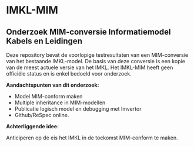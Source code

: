 # IMKL-MIM
## Onderzoek MIM-conversie Informatiemodel Kabels en Leidingen
Deze repository bevat de voorlopige testresultaten van een MIM-conversie van het bestaande IMKL-model. De basis van deze conversie is een kopie van de meest actuele versie van het IMKL. Het IMKL-MIM heeft geen officiële status en is enkel bedoeld voor onderzoek. 

**Aandachtspunten van dit onderzoek:**

 - Model MIM-conform maken
 - Multiple inheritance in MIM-modellen
 - Publicatie logisch model en debugging met Imvertor
 - Github/ReSpec online.

**Achterliggende idee:**

Anticiperen op de eis het IMKL in de toekomst MIM-conform te maken.

<!-- In hoeverre is het mogelijk om het huidige IMKL-model MIM-compliant te maken?
Hoe gaat MIM om met multiple inheritance?
In hoeverre kan een MIM-conversie van het IMKL ... -->